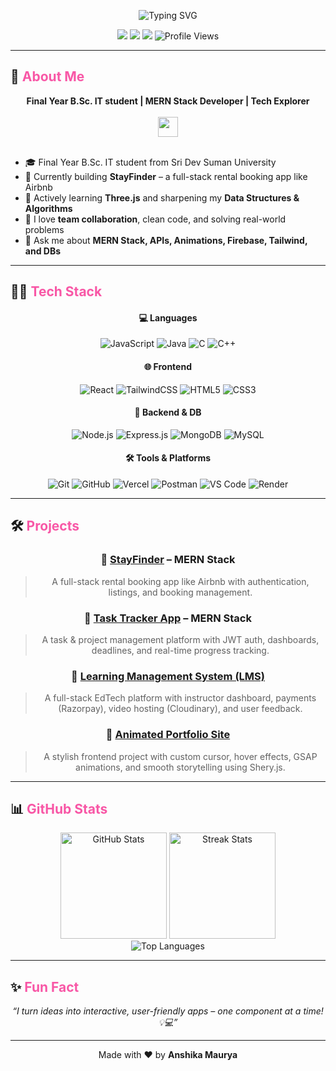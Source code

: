 <!-- Animated Typing Banner -->
<p align="center">
  <img src="https://readme-typing-svg.herokuapp.com?font=Fira+Code&weight=500&size=28&duration=3000&pause=1000&color=F857A6&center=true&vCenter=true&width=700&lines=Hi+%F0%9F%91%8B%2C+I'm+Anshika+Maurya;MERN+Stack+Developer+%7C+BSc+IT+Graduate+%7C+Tech+Explorer" alt="Typing SVG"/>
</p>

<p align="center">
  <a href="https://github.com/anshika-maurya" target="_blank"><img src="https://img.shields.io/github/followers/anshika-maurya?label=Follow&style=social" /></a>
  <a href="https://linkedin.com/in/anshika-maurya64" target="_blank"><img src="https://img.shields.io/badge/-LinkedIn-0A66C2?style=for-the-badge&logo=linkedin&logoColor=white" /></a>
  <a href="mailto:anshikamaurya6400@gmail.com"><img src="https://img.shields.io/badge/-Gmail-D14836?style=for-the-badge&logo=gmail&logoColor=white" /></a>
  <img src="https://komarev.com/ghpvc/?username=anshika-maurya&style=for-the-badge&color=F857A6" alt="Profile Views"/>
</p>

---

## 🚀 <span style="color:#F857A6">About Me</span>

<div align="center">
  <b>Final Year B.Sc. IT student | MERN Stack Developer | Tech Explorer</b><br/>
  <br/>
  <img src="https://skillicons.dev/icons?i=react,nodejs,mongodb,js,express,tailwind,git,postman,mysql,java,c,cpp,html,css,vscode,vercel,render" height="32"/>
  <br/><br/>
  <ul align="left">
    <li>🎓 Final Year B.Sc. IT student from Sri Dev Suman University</li>
    <li>🔭 Currently building <b>StayFinder</b> – a full-stack rental booking app like Airbnb</li>
    <li>🌱 Actively learning <b>Three.js</b> and sharpening my <b>Data Structures & Algorithms</b></li>
    <li>🤝 I love <b>team collaboration</b>, clean code, and solving real-world problems</li>
    <li>💬 Ask me about <b>MERN Stack, APIs, Animations, Firebase, Tailwind, and DBs</b></li>
  </ul>
</div>

---

## 🧑‍💻 <span style="color:#F857A6">Tech Stack</span>

<div align="center">

#### 💻 Languages

![JavaScript](https://img.shields.io/badge/JavaScript-161B22?style=for-the-badge&logo=javascript&logoColor=F7DF1E)
![Java](https://img.shields.io/badge/Java-161B22?style=for-the-badge&logo=java&logoColor=red)
![C](https://img.shields.io/badge/C-161B22?style=for-the-badge&logo=c&logoColor=white)
![C++](https://img.shields.io/badge/C++-161B22?style=for-the-badge&logo=c%2B%2B&logoColor=white)

#### 🌐 Frontend

![React](https://img.shields.io/badge/React-161B22?style=for-the-badge&logo=react&logoColor=61DAFB)
![TailwindCSS](https://img.shields.io/badge/TailwindCSS-161B22?style=for-the-badge&logo=tailwind-css&logoColor=38B2AC)
![HTML5](https://img.shields.io/badge/HTML5-161B22?style=for-the-badge&logo=html5&logoColor=E34F26)
![CSS3](https://img.shields.io/badge/CSS3-161B22?style=for-the-badge&logo=css3&logoColor=1572B6)

#### 🔧 Backend & DB

![Node.js](https://img.shields.io/badge/Node.js-161B22?style=for-the-badge&logo=node.js&logoColor=3C873A)
![Express.js](https://img.shields.io/badge/Express.js-161B22?style=for-the-badge&logo=express&logoColor=white)
![MongoDB](https://img.shields.io/badge/MongoDB-161B22?style=for-the-badge&logo=mongodb&logoColor=4EA94B)
![MySQL](https://img.shields.io/badge/MySQL-161B22?style=for-the-badge&logo=mysql&logoColor=white)

#### 🛠️ Tools & Platforms

![Git](https://img.shields.io/badge/Git-161B22?style=for-the-badge&logo=git&logoColor=E44C30)
![GitHub](https://img.shields.io/badge/GitHub-161B22?style=for-the-badge&logo=github&logoColor=white)
![Vercel](https://img.shields.io/badge/Vercel-161B22?style=for-the-badge&logo=vercel&logoColor=white)
![Postman](https://img.shields.io/badge/Postman-161B22?style=for-the-badge&logo=postman&logoColor=FF6C37)
![VS Code](https://img.shields.io/badge/VSCode-161B22?style=for-the-badge&logo=visualstudiocode&logoColor=007ACC)
![Render](https://img.shields.io/badge/Render-161B22?style=for-the-badge&logo=render&logoColor=white)

</div>

---

## 🛠️ <span style="color:#F857A6">Projects</span>

<div align="center">

### 📌 <a href="https://github.com/anshika-maurya/stayfinder" target="_blank">StayFinder</a> – MERN Stack
> A full-stack rental booking app like Airbnb with authentication, listings, and booking management.

### 📌 <a href="https://github.com/anshika-maurya/task-tracker" target="_blank">Task Tracker App</a> – MERN Stack
> A task & project management platform with JWT auth, dashboards, deadlines, and real-time progress tracking.

### 📌 <a href="#" target="_blank">Learning Management System (LMS)</a>
> A full-stack EdTech platform with instructor dashboard, payments (Razorpay), video hosting (Cloudinary), and user feedback.

### 📌 <a href="#" target="_blank">Animated Portfolio Site</a>
> A stylish frontend project with custom cursor, hover effects, GSAP animations, and smooth storytelling using Shery.js.

</div>

---

## 📊 <span style="color:#F857A6">GitHub Stats</span>

<p align="center">
  <img src="https://github-readme-stats.vercel.app/api?username=anshika-maurya&show_icons=true&theme=radical" alt="GitHub Stats" height="170"/>
  <img src="https://github-readme-streak-stats.herokuapp.com/?user=anshika-maurya&theme=radical" alt="Streak Stats" height="170"/>
  <br/>
  <img src="https://github-readme-stats.vercel.app/api/top-langs/?username=anshika-maurya&layout=compact&theme=radical" alt="Top Languages"/>
</p>

---

## ✨ <span style="color:#F857A6">Fun Fact</span>

<div align="center">
  <i>“I turn ideas into interactive, user-friendly apps – one component at a time! 💡💻”</i>
</div>

---

<p align="center">
  Made with ❤️ by <strong>Anshika Maurya</strong>
</p>
